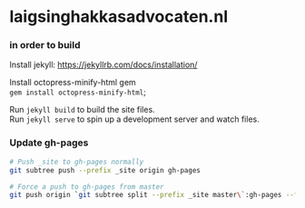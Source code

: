 # laigsinghakkasadvocaten.nl



### in order to build

Install jekyll: https://jekyllrb.com/docs/installation/

Install octopress-minify-html gem  
`gem install octopress-minify-html`;

Run `jekyll build` to build the site files.  
Run `jekyll serve` to spin up a development server and watch files.

### Update gh-pages
```bash
# Push _site to gh-pages normally
git subtree push --prefix _site origin gh-pages

# Force a push to gh-pages from master
git push origin `git subtree split --prefix _site master\`:gh-pages --force
```
